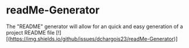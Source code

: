 # readMe-Generator
The "README" generator will allow for an quick and easy generation of a project README file
[!][(https://img.shields.io/github/issues/dchargois23/readMe-Generator)]
